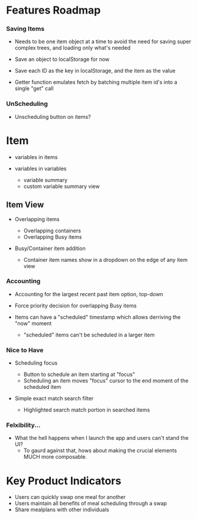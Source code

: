 # Features Roadmap

### Saving Items

- Needs to be one item object at a time to avoid the need for saving super
  complex trees, and loading only what's needed

- Save an object to localStorage for now

- Save each ID as the key in localStorage, and the item as the value

- Getter function emulates fetch by batching multiple item id's into a single
  "get" call

### UnScheduling

- Unscheduling button on items?

# Item

- variables in items

- variables in variables
  - variable summary
  - custom variable summary view

## Item View

- Overlapping items
  - Overlapping containers
  - Overlapping Busy items

- Busy/Container item addition
  - Container item names show in a dropdown on the edge of any item view

### Accounting

- Accounting for the largest recent past item option, top-down

- Force priority decision for overlapping Busy items

- Items can have a "scheduled" timestamp which allows derriving the "now" moment
  - "scheduled" items can't be scheduled in a larger item

### Nice to Have

- Scheduling focus
  - Button to schedule an item starting at "focus"
  - Scheduling an item moves "focus" cursor to the end moment of the scheduled
    item

- Simple exact match search filter
  - Highlighted search match portion in searched items

### Felxibility...

- What the hell happens when I launch the app and users can't stand the UI?
  - To gaurd against that, hows about making the crucial elements MUCH more
    composable.

# Key Product Indicators
- Users can quickly swap one meal for another
- Users maintain all benefits of meal scheduling through a swap
- Share mealplans with other individuals
